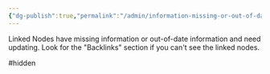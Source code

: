 ```yaml
---
{"dg-publish":true,"permalink":"/admin/information-missing-or-out-of-date/"}
---
```


Linked Nodes have missing information or out-of-date information and need updating. Look for the "Backlinks" section if you can't see the linked nodes.

#hidden 